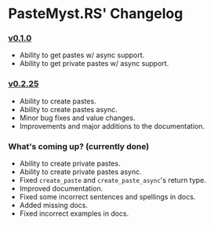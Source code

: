 # PasteMyst.RS' Changelog

### [v0.1.0](https://github.com/ANF/pastemyst-rs/releases/tag/0.1.0)
* Ability to get pastes w/ async support.
* Ability to get private pastes w/ async support.

### [v0.2.25](https://github.com/ANF/pastemyst-rs/releases/tag/0.2.25)
* Ability to create pastes.
* Ability to create pastes async.
* Minor bug fixes and value changes.
* Improvements and major additions to the documentation.

### What's coming up? (currently done)
* Ability to create private pastes.
* Ability to create private pastes async.
* Fixed `create_paste` and `create_paste_async`'s return type.
* Improved documentation.
* Fixed some incorrect sentences and spellings in docs.
* Added missing docs.
* Fixed incorrect examples in docs.

